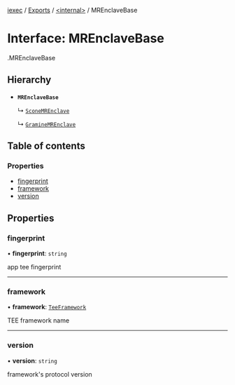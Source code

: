[iexec](../README.md) / [Exports](../modules.md) / [<internal\>](../modules/internal_.md) / MREnclaveBase

# Interface: MREnclaveBase

[<internal>](../modules/internal_.md).MREnclaveBase

## Hierarchy

- **`MREnclaveBase`**

  ↳ [`SconeMREnclave`](internal_.SconeMREnclave.md)

  ↳ [`GramineMREnclave`](internal_.GramineMREnclave.md)

## Table of contents

### Properties

- [fingerprint](internal_.MREnclaveBase.md#fingerprint)
- [framework](internal_.MREnclaveBase.md#framework)
- [version](internal_.MREnclaveBase.md#version)

## Properties

### fingerprint

• **fingerprint**: `string`

app tee fingerprint

___

### framework

• **framework**: [`TeeFramework`](../modules.md#teeframework)

TEE framework name

___

### version

• **version**: `string`

framework's protocol version
